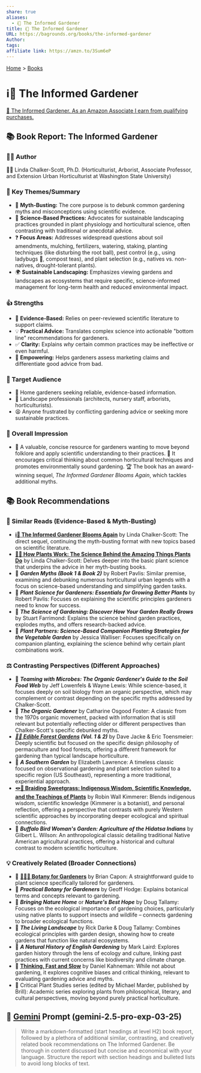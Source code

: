 ```yaml
---
share: true
aliases:
  - ℹ️🌱 The Informed Gardener
title: ℹ️🌱 The Informed Gardener
URL: https://bagrounds.org/books/the-informed-gardener
Author: 
tags: 
affiliate link: https://amzn.to/3Sum6eP
---
```

[Home](../index.md) > [Books](./index.md)  
# ℹ️🌱 The Informed Gardener  
[🛒 The Informed Gardener. As an Amazon Associate I earn from qualifying purchases.](https://amzn.to/3Sum6eP)  
  
## 📚 Book Report: The Informed Gardener  
  
### 🧑‍🏫 Author  
🧑‍🏫 Linda Chalker-Scott, Ph.D. (Horticulturist, Arborist, Associate Professor, and Extension Urban Horticulturist at Washington State University)  
  
### 🔑 Key Themes/Summary  
* 🌱 **Myth-Busting:** The core purpose is to debunk common gardening myths and misconceptions using scientific evidence.  
* 🧪 **Science-Based Practices:** Advocates for sustainable landscaping practices grounded in plant physiology and horticultural science, often contrasting with traditional or anecdotal advice.  
* ❓ **Focus Areas:** Addresses widespread questions about soil amendments, mulching, fertilizers, watering, staking, planting techniques (like disturbing the root ball), pest control (e.g., using ladybugs 🐞, compost teas), and plant selection (e.g., natives vs. non-natives, drought-tolerant plants).  
* 🌍 **Sustainable Landscaping:** Emphasizes viewing gardens and landscapes as ecosystems that require specific, science-informed management for long-term health and reduced environmental impact.  
  
### 👍 Strengths  
* 🔬 **Evidence-Based:** Relies on peer-reviewed scientific literature to support claims.  
* 💡 **Practical Advice:** Translates complex science into actionable "bottom line" recommendations for gardeners.  
* ✅ **Clarity:** Explains *why* certain common practices may be ineffective or even harmful.  
* 💪 **Empowering:** Helps gardeners assess marketing claims and differentiate good advice from bad.  
  
### 🎯 Target Audience  
* 🏡 Home gardeners seeking reliable, evidence-based information.  
* 🌳 Landscape professionals (architects, nursery staff, arborists, horticulturists).  
* 😫 Anyone frustrated by conflicting gardening advice or seeking more sustainable practices.  
  
### 🌟 Overall Impression  
* 🌱 A valuable, concise resource for gardeners wanting to move beyond folklore and apply scientific understanding to their practices. 🧐 It encourages critical thinking about common horticultural techniques and promotes environmentally sound gardening. 🏆 The book has an award-winning sequel, *The Informed Gardener Blooms Again*, which tackles additional myths.  
  
## 📚 Book Recommendations  
  
### 📖 Similar Reads (Evidence-Based & Myth-Busting)  
* **[ℹ️🌻 The Informed Gardener Blooms Again](./the-informed-gardener-blooms-again.md)** by Linda Chalker-Scott: The direct sequel, continuing the myth-busting format with new topics based on scientific literature.  
* **[🌿🔬 How Plants Work: The Science Behind the Amazing Things Plants Do](./how-plants-work.md)** by Linda Chalker-Scott: Delves deeper into the basic plant science that underpins the advice in her myth-busting books.  
* 🌱 **_Garden Myths (Book 1 & Book 2)_** by Robert Pavlis: Similar premise, examining and debunking numerous horticultural urban legends with a focus on science-based understanding and simplifying garden tasks.  
* 🌱 **_Plant Science for Gardeners: Essentials for Growing Better Plants_** by Robert Pavlis: Focuses on explaining the scientific principles gardeners need to know for success.  
* 🌱 **_The Science of Gardening: Discover How Your Garden Really Grows_** by Stuart Farrimond: Explains the science behind garden practices, explodes myths, and offers research-backed advice.  
* 🌱 **_Plant Partners: Science-Based Companion Planting Strategies for the Vegetable Garden_** by Jessica Walliser: Focuses specifically on companion planting, explaining the science behind why certain plant combinations work.  
  
### ⚖️ Contrasting Perspectives (Different Approaches)  
* 🌱 **_Teaming with Microbes: The Organic Gardener's Guide to the Soil Food Web_** by Jeff Lowenfels & Wayne Lewis: While science-based, it focuses deeply on soil biology from an organic perspective, which may complement or contrast depending on the specific myths addressed by Chalker-Scott.  
* 🌱 **_The Organic Gardener_** by Catharine Osgood Foster: A classic from the 1970s organic movement, packed with information that is still relevant but potentially reflecting older or different perspectives than Chalker-Scott's specific debunked myths.  
* **_[🍎🌳 Edible Forest Gardens](./edible-forest-gardens.md) (Vol. 1 & 2)_** by Dave Jacke & Eric Toensmeier: Deeply scientific but focused on the specific design philosophy of permaculture and food forests, offering a different framework for gardening than typical landscape horticulture.  
* 🌱 **_A Southern Garden_** by Elizabeth Lawrence: A timeless classic focused on observational gardening and plant selection suited to a specific region (US Southeast), representing a more traditional, experiential approach.  
* **[🪢🌾 Braiding Sweetgrass: Indigenous Wisdom, Scientific Knowledge, and the Teachings of Plants](./braiding-sweetgrass.md)** by Robin Wall Kimmerer: Blends indigenous wisdom, scientific knowledge (Kimmerer is a botanist), and personal reflection, offering a perspective that contrasts with purely Western scientific approaches by incorporating deeper ecological and spiritual connections.  
* 🌱 **_Buffalo Bird Woman's Garden: Agriculture of the Hidatsa Indians_** by Gilbert L. Wilson: An anthropological classic detailing traditional Native American agricultural practices, offering a historical and cultural contrast to modern scientific horticulture.  
  
### 💡 Creatively Related (Broader Connections)  
* 🌱 **[🌿🧑‍🌾 Botany for Gardeners](./botany-for-gardeners.md)** by Brian Capon: A straightforward guide to plant science specifically tailored for gardeners.  
* 🌱 **_Practical Botany for Gardeners_** by Geoff Hodge: Explains botanical terms and concepts relevant to gardening.  
* 🌱 **_Bringing Nature Home_** or **_Nature's Best Hope_** by Doug Tallamy: Focuses on the ecological importance of gardening choices, particularly using native plants to support insects and wildlife – connects gardening to broader ecological functions.  
* 🌱 **_The Living Landscape_** by Rick Darke & Doug Tallamy: Combines ecological principles with garden design, showing how to create gardens that function like natural ecosystems.  
* 🌱 **_A Natural History of English Gardening_** by Mark Laird: Explores garden history through the lens of ecology and culture, linking past practices with current concerns like biodiversity and climate change.  
* 🧠 **[Thinking, Fast and Slow](./thinking-fast-and-slow.md)** by Daniel Kahneman: While not about gardening, it explores cognitive biases and critical thinking, relevant to evaluating gardening advice and myths.  
* 🌱 Critical Plant Studies series (edited by Michael Marder, published by Brill): Academic series exploring plants from philosophical, literary, and cultural perspectives, moving beyond purely practical horticulture.  
  
## 💬 [Gemini](../software/gemini.md) Prompt (gemini-2.5-pro-exp-03-25)  
> Write a markdown-formatted (start headings at level H2) book report, followed by a plethora of additional similar, contrasting, and creatively related book recommendations on The Informed Gardener. Be thorough in content discussed but concise and economical with your language. Structure the report with section headings and bulleted lists to avoid long blocks of text.